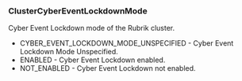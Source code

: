 ### ClusterCyberEventLockdownMode
Cyber Event Lockdown mode of the Rubrik cluster.

- CYBER_EVENT_LOCKDOWN_MODE_UNSPECIFIED - Cyber Event Lockdown Mode Unspecified.
- ENABLED - Cyber Event Lockdown enabled.
- NOT_ENABLED - Cyber Event Lockdown not enabled.

